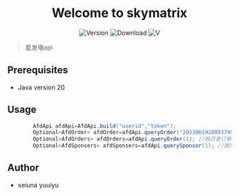 <h1 align="center">Welcome to skymatrix</h1>
<p align="center">
  <img alt="Version" src="https://img.shields.io/badge/version-114514-blue.svg?cacheSeconds=2592000" />
  <img alt="Download" src="https://img.shields.io/github/downloads/seiuna/aifadianApi/total"/>
  <img alt="V" src="https://img.shields.io/badge/Java-20-green" style=""/>
</p>

> 爱发电api

## Prerequisites

- Java version 20

## Usage

```java
        AfdApi afdApi=AfdApi.build("userid","token");
        Optional<AfdOrder> afdOrder=afdApi.queryOrder("202306192009374955565522556"); //订单号
        Optional<AfdOrders> afdOrders=afdApi.queryOrder(1); //按页查订单
        Optional<AfdSponsers> afdSponsers=afdApi.querySponsor(1); //按页查赞助者
```

## Author

- seiuna yuuiyu 

